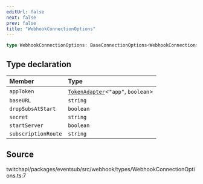 ```yaml
---
editUrl: false
next: false
prev: false
title: "WebhookConnectionOptions"
---
```


```ts
type WebhookConnectionOptions: BaseConnectionOptions<WebhookConnection> & Object;
```

## Type declaration

| Member | Type |
| :------ | :------ |
| `appToken` | [`TokenAdapter`](../classes/TokenAdapter.md)\<`"app"`, `boolean`\> |
| `baseURL` | `string` |
| `dropSubsAtStart` | `boolean` |
| `secret` | `string` |
| `startServer` | `boolean` |
| `subscriptionRoute` | `string` |

## Source

twitchapi/packages/eventsub/src/webhook/types/WebhookConnectionOptions.ts:7
